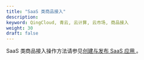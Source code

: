 ```yaml
---
title: "SaaS 类商品接入"
description: 
keyword: QingCloud, 青云, 云计算, 云市场, 商品接入
weight: 30
draft: false
---
```


SaaS 类商品接入操作方法请参见[创建与发布 SaaS 应用 ](/appcenter/dev-platform/saas-developer-guide/release/)。

